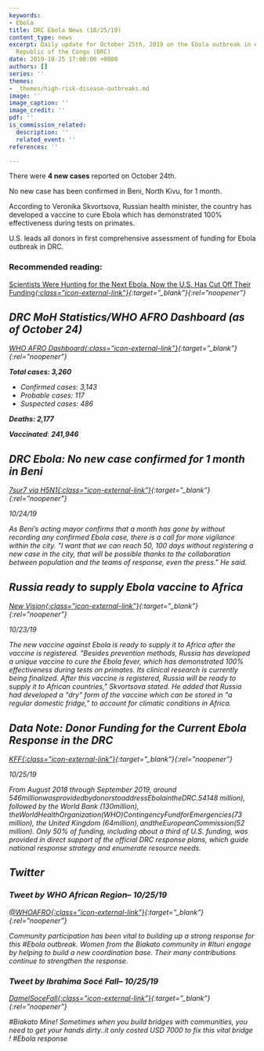 ```yaml
---
keywords:
- Ebola
title: DRC Ebola News (10/25/19)
content_type: news
excerpt: Daily update for October 25th, 2019 on the Ebola outbreak in eastern Democratic
  Republic of the Congo (DRC)
date: 2019-10-25 17:00:00 +0000
authors: []
series: ''
themes:
- _themes/high-risk-disease-outbreaks.md
image: ''
image_caption: ''
image_credit: ''
pdf: ''
is_commission_related:
  description: ''
  related_event: ''
references: ''

---
```

There were **4 new cases** reported on October 24th.

No new case has been confirmed in Beni, North Kivu, for 1 month.

According to Veronika Skvortsova, Russian health minister, the country has developed a vaccine to cure Ebola which has demonstrated 100% effectiveness during tests on primates.

U.S. leads all donors in first comprehensive assessment of funding for Ebola outbreak in DRC.

### Recommended reading: 

[Scientists Were Hunting for the Next Ebola. Now the U.S. Has Cut Off Their Funding<i/>{:class=”icon-external-link”}](https://www.nytimes.com/2019/10/25/health/predict-usaid-viruses.html){:target=”_blank”}{:rel=”noopener”}

## DRC MoH Statistics/WHO AFRO Dashboard (as of October 24)

[WHO AFRO Dashboard<i/>{:class=”icon-external-link”}](https://who.maps.arcgis.com/apps/opsdashboard/index.html#/e70c3804f6044652bc37cce7d8fcef6c){:target=”_blank”}{:rel=”noopener”}

**Total cases: 3,260** 

* Confirmed cases: 3,143
* Probable cases: 117
* Suspected cases: 486

**Deaths: 2,177**

**Vaccinated**: **241,946**

## DRC Ebola: No new case confirmed for 1 month in Beni

[_7sur7 via H5N1_<i/>{:class=”icon-external-link”}](https://crofsblogs.typepad.com/h5n1/2019/10/drc-ebola-no-new-case-confirmed-for-1-month-in-beni.html){:target=”_blank”}{:rel=”noopener”}

_10/24/19_

As Beni’s acting mayor confirms that a month has gone by without recording any confirmed Ebola case, there is a call for more vigilance within the city. "I want that we can reach 50, 100 days without registering a new case in the city, that will be possible thanks to the collaboration between population and the teams of response, even the press." He said.

## Russia ready to supply Ebola vaccine to Africa

[_New Vision_<i/>{:class=”icon-external-link”}](https://www.newvision.co.ug/new_vision/news/1509159/russia-ready-supply-ebola-vaccine-africa){:target=”_blank”}{:rel=”noopener”}

_10/23/19_

The new vaccine against Ebola is ready to supply it to Africa after the vaccine is registered. "Besides prevention methods, Russia has developed a unique vaccine to cure the Ebola fever, which has demonstrated 100% effectiveness during tests on primates. Its clinical research is currently being finalized. After this vaccine is registered, Russia will be ready to supply it to African countries," Skvortsova stated. He added that Russia had developed a "dry" form of the vaccine which can be stored in "a regular domestic fridge," to account for climatic conditions in Africa.

## Data Note: Donor Funding for the Current Ebola Response in the DRC

[_KFF_<i/>{:class=”icon-external-link”}](https://www.kff.org/global-health-policy/issue-brief/data-note-donor-funding-for-the-current-ebola-response-in-the-drc/?utm_campaign=KFF-2019-Global-Health-Policy-GHP&utm_source=hs_email&utm_medium=email&utm_content=78520445&_hsenc=p2ANqtz-9PU6YryesKB7Y4U_y9_o3cBFekAe_JoYjkBrrrsat2nj0UfV2pPwJfjNkpBXR7ttYrxbFU7NXJf6udICECDRW1ktXCIA&_hsmi=78520445){:target=”_blank”}{:rel=”noopener”}

_10/25/19_

From August 2018 through September 2019, around $546 million was provided by donors to address Ebola in the DRC. 54% was provided by donor governments bilaterally, including the U.S., with 44% provided by multilateral and international organizations and a 2% provided by non-profits. The U.S. provided the largest amount of support ($148 million), followed by the World Bank ($130 million), the World Health Organization (WHO) Contingency Fund for Emergencies ($73 million), the United Kingdom ($64 million), and the European Commission ($52 million). Only 50% of funding, including about a third of U.S. funding, was provided in direct support of the official DRC response plans, which guide national response strategy and enumerate resource needs.

## Twitter

### Tweet by WHO African Region– 10/25/19

[@WHOAFRO<i/>{:class=”icon-external-link”}](https://twitter.com/WHOAFRO/status/1187706886063382528){:target=”_blank”}{:rel=”noopener”}

Community participation has been vital to building up a strong response for this #Ebola outbreak. Women from the Biakato community in #Ituri engage by helping to build a new coordination base. Their many contributions continue to strengthen the response.

### Tweet by Ibrahima Socé Fall– 10/25/19

[DamelSoceFall<i/>{:class=”icon-external-link”}](https://twitter.com/DamelSoceFall/status/1187761657365311488){:target=”_blank”}{:rel=”noopener”}

\#Biakato Mine! Sometimes when you build bridges with communities, you need to get your hands dirty..it only costed USD 7000 to fix this vital bridge ! #Ebola response